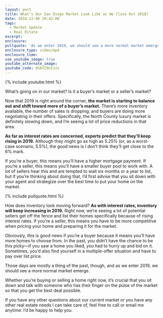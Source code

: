 ```yaml
---
layout: post
title: What’s Our San Diego Market Look Like as We Close Out 2018?
date: 2018-12-06 20:42:00
tags:
  - Market Update
  - Real Estate
excerpt:
enclosure:
pullquote: 'As we enter 2019, we should see a more normal market emerge.'
enclosure_type: video/mp4
enclosure_time:
use_youtube_image: true
youtube_alternate_image:
youtube_code: 0SAfZ9n1Jzs
---
```


{% include youtube.html %}

What’s going on in our market? Is it a buyer’s market or a seller’s market?

Now that 2019 is right around the corner, **the market is starting to balance out and shift toward more of a buyer’s market.** There’s more inventory available, the number of sales is dropping, and buyers are doing more negotiating in their offers. Specifically, the North County luxury market is definitely slowing down, and I’m seeing a lot of price reductions in that area. 

**As far as interest rates are concerned, experts predict that they’ll keep rising in 2019.** Although they might go as high as 5.25% (or, as a worst-case scenario, 5.5%), the good news is I don’t think they’ll get close to the 6% mark. 

If you’re a buyer, this means you’ll have a higher mortgage payment. If you’re a seller, this means you’ll have a smaller buyer pool to work with. A lot of sellers hear this and are tempted to wait six months or a year to list, but if you’re thinking about doing that, I’d first advise that you sit down with your agent and strategize over the best time to put your home on the market. 

{% include pullquote.html %}

How does inventory look moving forward? **As with interest rates, inventory will keep increasing in 2019.** Right now, we’re seeing a lot of potential sellers get off the fence and list their homes specifically because of rising interest rates. If you’re a seller, this means you have to be more competitive when pricing your home and preparing it for the market. 

Obviously, this is good news if you’re a buyer because it means you’ll have more homes to choose from. In the past, you didn’t have the chance to be this picky—if you saw a home you liked, you had to hurry up and bid on it. Sometimes, you’d also find yourself in a multiple-offer situation and have to pay over list price. 

Those days are mostly a thing of the past, though, and as we enter 2019, we should see a more normal market emerge. 

Whether you’re buying or selling a home right now, it’s crucial that you sit down and talk with someone who has their finger on the pulse of the market so that you get the best deal possible. 

If you have any other questions about our current market or you have any other real estate needs I can take care of, feel free to call or email me anytime. I’d be happy to help you.